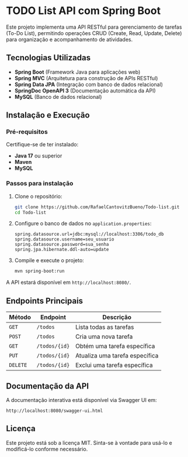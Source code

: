 # TODO List API com Spring Boot

Este projeto implementa uma API RESTful para gerenciamento de tarefas (To-Do List), permitindo operações CRUD (Create, Read, Update, Delete) para organização e acompanhamento de atividades.

## Tecnologias Utilizadas

- **Spring Boot** (Framework Java para aplicações web)
- **Spring MVC** (Arquitetura para construção de APIs RESTful)
- **Spring Data JPA** (Integração com banco de dados relacional)
- **SpringDoc OpenAPI 3** (Documentação automática da API)
- **MySQL** (Banco de dados relacional)

## Instalação e Execução

### Pré-requisitos

Certifique-se de ter instalado:
- **Java 17** ou superior
- **Maven**
- **MySQL**

### Passos para instalação

1. Clone o repositório:
   ```sh
   git clone https://github.com/RafaelCantovitzBueno/Todo-list.git
   cd Todo-list
   ```

2. Configure o banco de dados no `application.properties`:
   ```properties
   spring.datasource.url=jdbc:mysql://localhost:3306/todo_db
   spring.datasource.username=seu_usuario
   spring.datasource.password=sua_senha
   spring.jpa.hibernate.ddl-auto=update
   ```

3. Compile e execute o projeto:
   ```sh
   mvn spring-boot:run
   ```

A API estará disponível em `http://localhost:8080/`.

## Endpoints Principais

| Método  | Endpoint  | Descrição |
|---------|----------|-----------|
| `GET`   | `/todos` | Lista todas as tarefas |
| `POST`  | `/todos` | Cria uma nova tarefa |
| `GET`   | `/todos/{id}` | Obtém uma tarefa específica |
| `PUT`   | `/todos/{id}` | Atualiza uma tarefa específica |
| `DELETE` | `/todos/{id}` | Exclui uma tarefa específica |

## Documentação da API

A documentação interativa está disponível via Swagger UI em:
```
http://localhost:8080/swagger-ui.html
```

## Licença

Este projeto está sob a licença MIT. Sinta-se à vontade para usá-lo e modificá-lo conforme necessário.
